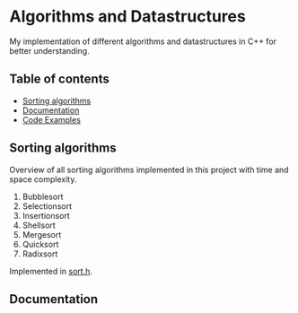 # Algorithms and Datastructures
My implementation of different algorithms and datastructures in C++ for better understanding.

## Table of contents
* [Sorting algorithms](#sorting-algorithms)
* [Documentation](#documentation)
* [Code Examples](#code-examples)

## Sorting algorithms
  Overview of all sorting algorithms implemented in this project with time and space complexity.
  
  1. Bubblesort 
  1. Selectionsort
  1. Insertionsort
  1. Shellsort
  1. Mergesort
  1. Quicksort
  1. Radixsort
  
  Implemented in [sort.h](#sort.h).

## Documentation
